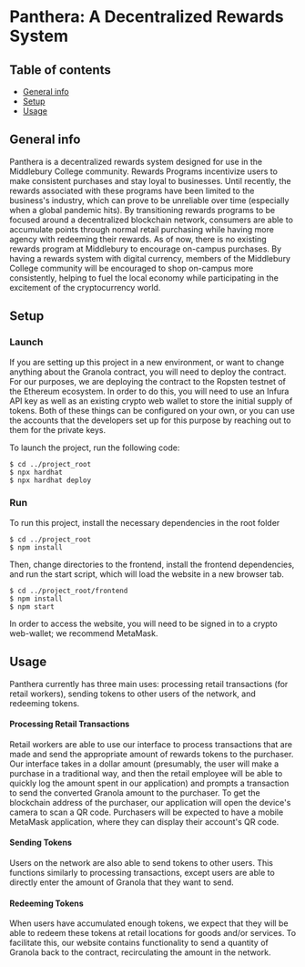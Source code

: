 # Panthera: A Decentralized Rewards System


## Table of contents
* [General info](#general-info)
* [Setup](#setup)
* [Usage](#usage)

## General info
Panthera is a decentralized rewards system designed for use in the Middlebury
College community. Rewards Programs incentivize users to make consistent
purchases and stay loyal to businesses. Until recently, the rewards associated
with these programs have been limited to the business's industry, which can
prove to be unreliable over time (especially when a global pandemic hits). By
transitioning rewards programs to be focused around a decentralized blockchain
network, consumers are able to accumulate points through normal retail
purchasing while having more agency with redeeming their rewards. As of now,
there is no existing rewards program at Middlebury to encourage on-campus
purchases. By having a rewards system with digital currency, members of the
Middlebury College community will be encouraged to shop on-campus more
consistently, helping to fuel the local economy while participating in the
excitement of the cryptocurrency world.

## Setup

### Launch
If you are setting up this project in a new environment, or want to change
anything about the Granola contract,  you will need to deploy the contract. For
our purposes, we are deploying the contract to the Ropsten testnet of the
Ethereum ecosystem. In order to do this, you will need to use an Infura API key
as well as an existing crypto web wallet to store the initial supply of tokens.
Both of these things can be configured on your own, or you can use the accounts
that the developers set up for this purpose by reaching out to them for the
private keys.

To launch the project, run the following code:
```
$ cd ../project_root
$ npx hardhat
$ npx hardhat deploy
```

### Run
To run this project, install the necessary dependencies in the root folder

```
$ cd ../project_root
$ npm install
```

Then, change directories to the frontend, install the frontend dependencies, and
run the start script, which will load the website in a new browser tab.

```
$ cd ../project_root/frontend
$ npm install
$ npm start
```

In order to access the website, you will need to be signed in to a crypto
web-wallet; we recommend MetaMask.


## Usage
Panthera currently has three main uses: processing retail transactions (for
retail workers), sending tokens to other users of the network, and redeeming
tokens.


#### Processing Retail Transactions
Retail workers are able to use our interface to process transactions that are
made and send the appropriate amount of rewards tokens to the purchaser. Our
interface takes in a dollar amount (presumably, the user will make a purchase
in a traditional way, and then the retail employee will be able to quickly log
the amount spent in our application) and prompts a transaction to send the
converted Granola amount to the purchaser. To get the blockchain address of the
purchaser, our application will open the device's camera to scan a QR code.
Purchasers will be expected to have a mobile MetaMask application, where they
can display their account's QR code.

#### Sending Tokens
Users on the network are also able to send tokens to other users. This functions
similarly to processing transactions, except users are able to directly enter
the amount of Granola that they want to send.

#### Redeeming Tokens
When users have accumulated enough tokens, we expect that they will be able to
redeem these tokens at retail locations for goods and/or services. To facilitate
this, our website contains functionality to send a quantity of Granola back
to the contract, recirculating the amount in the network.
